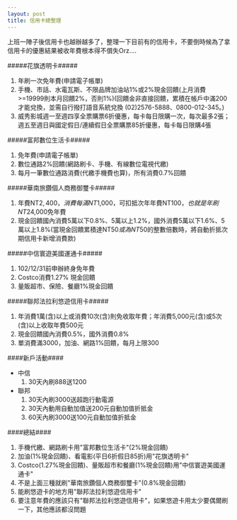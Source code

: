 ```yaml
---
layout: post
title: 信用卡總整理
---
```


上班一陣子後信用卡也越辦越多了，整理一下目前有的信用卡，不要倒時候為了拿信用卡的優惠結果被收年費根本得不償失Orz....

#####花旗透明卡#####
1. 年刷一次免年費(申請電子帳單)
2. 手機、市話、水電瓦斯、不限品牌加油站1%或2%現金回饋(上月消費>=19999則本月回饋2%，否則1%)(回饋金非直接回饋，累積在帳戶中滿200才能兌換，並需自行撥打語音系統兌換 (02)2576-5888、0800-012-345。)
3. 威秀影城週一至週四享全票購票6折優惠，每卡每日限購一次，每次最多2張；週五至週日與國定假日/連續假日全票購票85折優惠，每卡每日限購4張

#####富邦數位生活卡#####
1. 免年費(申請電子帳單)
2. 數位通路2%回饋(網路刷卡、手機、有線數位電視代繳)
3. 每月一筆數位通路消費(代繳手機費也算)，所有消費0.7%回饋

#####華南旅鑽個人商務御璽卡#####
1. 年費NT$2,400，消費每滿NT$1,000，可扣抵次年年費NT$100，也就是年刷NT$24,000免年費
2. 現金回饋國內消費5萬以下0.8%、5萬以上1.2%，國外消費5萬以下1.6%、5萬以上1.8%(當現金回饋累積達NT$50或為NT$50的整數倍數時，將自動折抵次期信用卡新增消費款)

#####中信寰遊美國運通卡#####
1. 102/12/31前申辦終身免年費
2. Costco消費1.27% 現金回饋
3. 量販超市、保險、餐廳1%現金回饋

#####聯邦法拉利悠遊信用卡#####
1. 年消費1萬(含)以上或消費10次(含)則免收取年費；年消費5,000元(含)或5次(含)以上收取年費500元
2. 現金回饋國內消費0.5%，國外消費0.8%
3. 單消費滿3000，加油、網路1%回饋，每月上限300

####新戶活動####
* 中信 
    1. 30天內刷888送1200
* 聯邦
    1. 30天內刷3000送超跑行動電源
    2. 30天內動用自動加值送200元自動加值折抵金
    3. 60天內刷3000送100元自動加值折抵金

####總結####
1. 手機代繳、網路刷卡用"富邦數位生活卡"(2%現金回饋)
2. 加油(1%現金回饋)、看電影(平日6折假日85折)用"花旗透明卡"
3. Costco(1.27%現金回饋)、量販超市和餐廳(1%現金回饋)用"中信寰遊美國運通卡"
4. 不是上面三種就刷"華南旅鑽個人商務御璽卡"(0.8%現金回饋)
5. 能刷悠遊卡的地方用"聯邦法拉利悠遊信用卡"
6. 要注意年費的應該只有"聯邦法拉利悠遊信用卡"，如果悠遊卡用太少要偶爾刷一下，其他應該都沒問題

